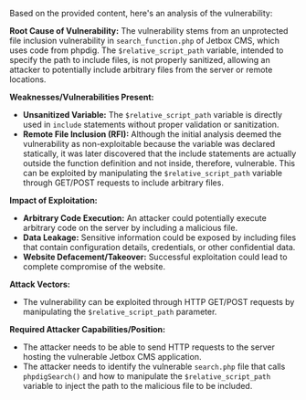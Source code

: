 Based on the provided content, here's an analysis of the vulnerability:

**Root Cause of Vulnerability:**
The vulnerability stems from an unprotected file inclusion vulnerability in `search_function.php` of Jetbox CMS, which uses code from phpdig. The `$relative_script_path` variable, intended to specify the path to include files, is not properly sanitized, allowing an attacker to potentially include arbitrary files from the server or remote locations.

**Weaknesses/Vulnerabilities Present:**
- **Unsanitized Variable:** The `$relative_script_path` variable is directly used in `include` statements without proper validation or sanitization.
- **Remote File Inclusion (RFI):** Although the initial analysis deemed the vulnerability as non-exploitable because the variable was declared statically, it was later discovered that the include statements are actually outside the function definition and not inside, therefore, vulnerable. This can be exploited by manipulating the `$relative_script_path` variable through GET/POST requests to include arbitrary files.

**Impact of Exploitation:**
- **Arbitrary Code Execution:** An attacker could potentially execute arbitrary code on the server by including a malicious file.
- **Data Leakage:** Sensitive information could be exposed by including files that contain configuration details, credentials, or other confidential data.
- **Website Defacement/Takeover:** Successful exploitation could lead to complete compromise of the website.

**Attack Vectors:**
- The vulnerability can be exploited through HTTP GET/POST requests by manipulating the `$relative_script_path` parameter.

**Required Attacker Capabilities/Position:**
- The attacker needs to be able to send HTTP requests to the server hosting the vulnerable Jetbox CMS application.
- The attacker needs to identify the vulnerable `search.php` file that calls `phpdigSearch()` and how to manipulate the `$relative_script_path` variable to inject the path to the malicious file to be included.